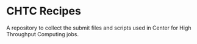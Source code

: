 # CHTC Recipes

A repository to collect the submit files and scripts used in Center for High Throughput Computing jobs.

